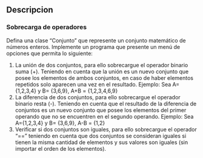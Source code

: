 ## Descripcion
### Sobrecarga de operadores
Defina una clase “Conjunto” que represente un conjunto matemático
de números enteros.
Implemente un programa que presente un menú de opciones que
permita lo siguiente:
1. La unión de dos conjuntos, para ello sobrecargue el operador
binario suma (+). Teniendo en cuenta que la unión es un nuevo
conjunto que posee los elementos de ambos conjuntos, en caso de
haber elementos repetidos solo aparecen una vez en el resultado.
Ejemplo: Sea A={1,2,3,4} y B= {3,6,9}, A+B = {1,2,3,4,6,9}
2. La diferencia de dos conjuntos, para ello sobrecargue el
operador binario resta (-). Teniendo en cuenta que el resultado de
la diferencia de conjuntos es un nuevo conjunto que posee los
elementos del primer operando que no se encuentren en el segundo
operando. Ejemplo: Sea A={1,2,3,4} y B= {3,6,9}, A-B = {1,2}
3. Verificar si dos conjuntos son iguales, para ello sobrecargue
el operador “==” teniendo en cuenta que dos conjuntos se
consideran iguales si tienen la misma cantidad de elementos y sus
valores son iguales (sin importar el orden de los elementos).
